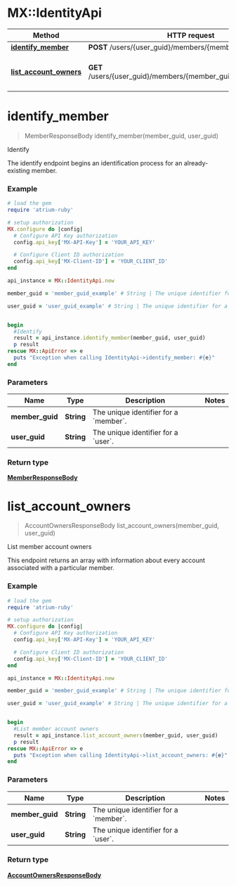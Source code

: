 # MX::IdentityApi

Method | HTTP request | Description
------------- | ------------- | -------------
[**identify_member**](IdentityApi.md#identify_member) | **POST** /users/{user_guid}/members/{member_guid}/identify | Identify
[**list_account_owners**](IdentityApi.md#list_account_owners) | **GET** /users/{user_guid}/members/{member_guid}/account_owners | List member account owners


# **identify_member**
> MemberResponseBody identify_member(member_guid, user_guid)

Identify

The identify endpoint begins an identification process for an already-existing member.

### Example
```ruby
# load the gem
require 'atrium-ruby'

# setup authorization
MX.configure do |config|
  # Configure API Key authorization
  config.api_key['MX-API-Key'] = 'YOUR_API_KEY'

  # Configure Client ID authorization
  config.api_key['MX-Client-ID'] = 'YOUR_CLIENT_ID'
end

api_instance = MX::IdentityApi.new

member_guid = 'member_guid_example' # String | The unique identifier for a `member`.

user_guid = 'user_guid_example' # String | The unique identifier for a `user`.


begin
  #Identify
  result = api_instance.identify_member(member_guid, user_guid)
  p result
rescue MX::ApiError => e
  puts "Exception when calling IdentityApi->identify_member: #{e}"
end
```

### Parameters

Name | Type | Description  | Notes
------------- | ------------- | ------------- | -------------
 **member_guid** | **String**| The unique identifier for a &#x60;member&#x60;. | 
 **user_guid** | **String**| The unique identifier for a &#x60;user&#x60;. | 

### Return type

[**MemberResponseBody**](MemberResponseBody.md)

# **list_account_owners**
> AccountOwnersResponseBody list_account_owners(member_guid, user_guid)

List member account owners

This endpoint returns an array with information about every account associated with a particular member.

### Example
```ruby
# load the gem
require 'atrium-ruby'

# setup authorization
MX.configure do |config|
  # Configure API Key authorization
  config.api_key['MX-API-Key'] = 'YOUR_API_KEY'

  # Configure Client ID authorization
  config.api_key['MX-Client-ID'] = 'YOUR_CLIENT_ID'
end

api_instance = MX::IdentityApi.new

member_guid = 'member_guid_example' # String | The unique identifier for a `member`.

user_guid = 'user_guid_example' # String | The unique identifier for a `user`.


begin
  #List member account owners
  result = api_instance.list_account_owners(member_guid, user_guid)
  p result
rescue MX::ApiError => e
  puts "Exception when calling IdentityApi->list_account_owners: #{e}"
end
```

### Parameters

Name | Type | Description  | Notes
------------- | ------------- | ------------- | -------------
 **member_guid** | **String**| The unique identifier for a &#x60;member&#x60;. | 
 **user_guid** | **String**| The unique identifier for a &#x60;user&#x60;. | 

### Return type

[**AccountOwnersResponseBody**](AccountOwnersResponseBody.md)

